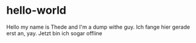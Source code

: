 # hello-world

Hello my name is Thede and I'm a dump withe guy.
Ich fange hier gerade erst an, yay.
Jetzt bin ich sogar offline